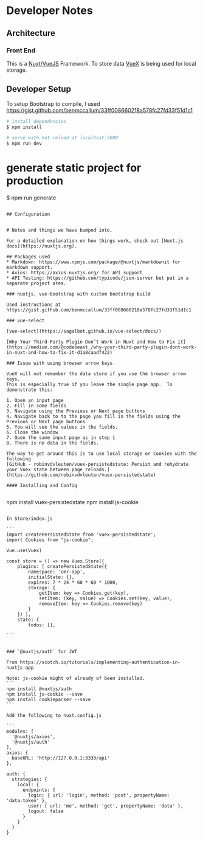 # Developer Notes

## Architecture
   
### Front End
   This is a [Nuxt/VueJS](https://nuxtjs.org/) Framework.
   To store data [VueX](https://vuex.vuejs.org/) is being used for local storage.
   
## Developer Setup

To setup Bootstrap to compile, I used https://gist.github.com/benmccallum/33ff008660218a578fc27fd33f51d1c1

``` bash
# install dependencies
$ npm install

# serve with hot reload at localhost:3000
$ npm run dev
```


# generate static project for production
$ npm run generate
```

## Configuration


# Notes and things we have bumped into.

For a detailed explanation on how things work, check out [Nuxt.js docs](https://nuxtjs.org).

## Packages used
* Markdown: https://www.npmjs.com/package/@nuxtjs/markdownit for markdown support.
* Axios: https://axios.nuxtjs.org/ for API support
* API Testing: https://github.com/typicode/json-server but put in a separate project area.

### nuxtjs, vue-bootstrap with custom bootstrap build

Used instructions at https://gist.github.com/benmccallum/33ff008660218a578fc27fd33f51d1c1

### vue-select

[vue-select](https://sagalbot.github.io/vue-select/docs/)

[Why Your Third-Party Plugin Don’t Work in Nuxt and How to Fix it](https://medium.com/@codebeast_/why-your-third-party-plugin-dont-work-in-nuxt-and-how-to-fix-it-d1a8caadf422)

### Issue with using browser arrow keys.

VueX will not remember the data store if you use the browser arrow keys.
This is especially true if you leave the single page app.  To demonstrate this:

1. Open an input page
2. Fill in some fields
3. Navigate using the Previous or Next page buttons
4. Navigate back to to the page you fill in the fields using the Previous or Next page buttons
5. You will see the values in the fields.
6. Close the window
7. Open the same input page as in step 1
8. There is no data in the fields.

The way to get around this is to use local storage or cookies with the following
[GitHub - robinvdvleuten/vuex-persistedstate: Persist and rehydrate your Vuex state between page reloads.](https://github.com/robinvdvleuten/vuex-persistedstate)

#### Installing and Config


``````
npm install vuex-persistedstate
npm install js-cookie
``````

In Store/index.js

```
import createPersistedState from 'vuex-persistedstate';
import Cookies from "js-cookie";

Vue.use(Vuex)

const store = () => new Vuex.Store({
    plugins: [ createPersistedState({
        namespace: 'cmr-app',
        initialState: {},
        expires: 7 * 24 * 60 * 60 * 1000,
        storage: {
            getItem: key => Cookies.get(key),
            setItem: (key, value) => Cookies.set(key, value),
            removeItem: key => Cookies.remove(key)
        }
    }) ],
    state: {
        todos: [],

```


### `@nuxtjs/auth` for JWT

From https://scotch.io/tutorials/implementing-authentication-in-nuxtjs-app

Note: js-cookie might of already of been installed.
```
npm install @nuxtjs/auth
npm install js-cookie --save
npm install cookieparser --save
```

Add the following to nuxt.config.js

```
modules: [
  '@nuxtjs/axios',
  '@nuxtjs/auth'
],
axios: {
  baseURL: 'http://127.0.0.1:3333/api'
},

auth: {
  strategies: {
    local: {
      endpoints: {
        login: { url: 'login', method: 'post', propertyName: 'data.token' },
        user: { url: 'me', method: 'get', propertyName: 'data' },
        logout: false
      }
    }
  }
}
